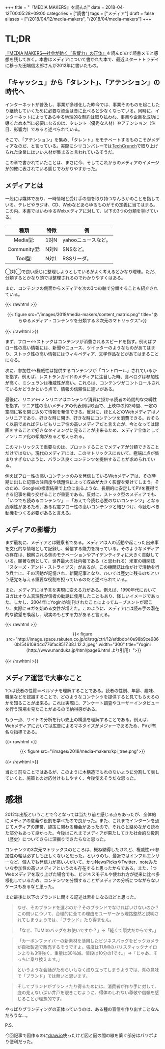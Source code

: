 +++
title = "『MEDIA MAKERS』を読んだ"
date = 2018-04-12T00:05:28+09:00
categories = ["読書"]
tags = ["メディア"]
draft = false
aliases = ["/2018/04/12/media-makers", "/2018/04/media-makers"]
+++

# TL;DR
[『MEDIA MAKERS―社会が動く「影響力」の正体』](https://goo.gl/ctVnyV)を読んだので読書メモと感想を残しておく。本書はメディアについて書かれた本で、最近スタートトゥデイに移った田端信太郎さんが2012年に書いたもの。



## 「キャッシュ」から「タレント」、「アテンション」の時代へ

インターネットが普及し、事業が多様化した昨今では、事業そのものを起こしたり継続していくために必要な資金は昔に比べると少なくなっている。同時に、インターネットによってあらゆる地理的な制約は取り払われ、事業や企業を成功に導くため本当に必要になるのは、タレント（優秀な人材）やアテンション（注目、影響力）であると述べられている。

そこで、「アテンション」を集め、「タレント」をモチベートするものこそがメディアなのだ、と言っている。実際にシリコンバレーでは[TechCrunch](https://jp.techcrunch.com/)で取り上げられた企業にはいい人材が集まると言われているそうだ。

この章で書かれていたことは、まさに今、そしてこれからのメディアのイメージが的確に表されている感じでわかりやすかった。

## メディアとは

一般には媒体であり、一時情報と受け手の間を取り持つなんらかのことを指している。テレビやラジオ、CD、Webなどあらゆるものがその定義に当てはまる。この内、本書ではいわゆるWebメディアに対して、以下の3つの分類を挙げている。

|種類|特徴|例|
|:-:|---|---|
|Media型:| 1対N | yahooニュースなど。|
|Community型:| N対N | SNSなど。|
|Tool型:| N対1| RSSリーダ。|

◯対◯で良い感じに整理しようとしているがよく考えるとかなり曖昧。ただ、分類するとかなり頭では整理されるのでわかりやすくはある。

また、コンテンツの側面からメディアを次の3つの軸で分類することも紹介されている。

{{< rawhtml >}}
<center>
{{< figure src="/images/2018/media-makers/content_matrix.png" title="あらゆるメディア・コンテンツを分類する３次元のマトリックス">}}
</center>
<br>
{{< /rawhtml >}}

まず、フロー↔ストックはコンテンツが消費されるスピードを指す。例えばフロー性の高い情報には、新聞やニュース、ツイッターのようなものがあてはまり、ストック性の高い情報にはウィキペディア、文学作品などがあてはまることになる。

次に、参加性↔権威性は提供するコンテンツが「コントロール」されているかを指す。例えば、レストランガイドのメディアに注目した時、食べログは参加性が高く、ミシュランは権威性が高い。これらは、コンテンツがコントロールされているかどうかという点で、情報の信頼性に違いがある。

最後に、リニア↔ノンリニアはコンテンツ消費に掛かる読者の時間的な束縛性を指す。リニア性の高いメディアの代表例は映画で、上映中の約2時間、一定の空間に客を閉じ込めて情報を発信できる。反対に、ほとんどのWebメディアはノンリニアであり、好きな時に開き、好きな時にコンテンツを消費できる。おそらく以前であればテレビもリニア性の高いメディアだと言えたが、今となっては録画をすることで好きなタイミングに見ることが出来るため、メディア全体としてノンリニア化の傾向があると考えられる。

このマトリックスで重要なのは、プロットすることでメディアが分類できることだけではない。現代のメディアには、このマトリックスにおいて、極端に点が集まりすぎないように、バランス良くコンテンツを提供することが求められている。

例えばフロー性の高いコンテンツのみを発信しているWebメディアは、その時期に出した記事の注目度や話題性によって収益が大きく影響を受けてしまう。そのため、Googleの検索結果で上位に出るような、長期的に安定してPVを獲得できる記事を織り交ぜることが重要である。反対に、ストック型のメディアでも、「いつでも読めるコンテンツ」＝「あえて今読む必要のないコンテンツ」となる危険性があるため、ある程度フロー性の高いコンテンツと結びつけ、今読むべき動機をつくる必要があると言える。


## メディアの影響力

まず最初に、メディアとは観察者である。メディアは人の活動や起こった出来事を文化的な情報として記録し、発信する能力を持っている。そのようなメディアの存在は、観察される側のモチベーションやアイデンティティに大きく貢献している。顕著な例として、世界最大の社内報である（と思われる）米軍の機関誌「スターズ・アンド・ストライプス」があるが、この機関誌は命がけで活動を行う兵士に、その活動が記憶され、新聞記事となり、ひいては歴史に残るのだという感覚を与える重要な役割を担っているのだと述べられている。

また、メディアには予言を実現に変える力がある。例えば、1990年代においてヨガはオウム真理教が信者の勧誘に使用したこともあり、怪しいイメージであった。しかし、2004年にYoginiが創刊されたことによってムーブメントが起こり、実際にヨガを始める女性が増えた。このように、メディアには読み手の潜在的な欲望を喚起し、現実のもとする力があると言える。

{{< rawhtml >}}
<center>
{{< figure src="http://image.space.rakuten.co.jp/d/strg/ctrl/12/efdbdb40e98b9ce9860b154610944d776fac8517.38.1.12.2.jpeg" width="300" title="Yogini（http://www.manduka.jp/html/page6.html より引用）">}}
</center>
<br>
{{< /rawhtml >}}

## メディア運営で大事なこと

1つは読者の性質＝ペルソナを理解することである。読者の性別、年齢、趣味、職業などを認識することで、どのようなコンテンツを提供すると見てもらえるのかを知ることが出来る。これは実際に、アンケート調査やユーザーインタビューを行う現場を見たことがあるので納得感がある。

もう一点、サイトの分析を行い売上の構造を理解することである。例えば、Webメディアにおいては広告によるマネタイズがメジャーであるため、PVが有名な指標である。

{{< rawhtml >}}
<center>
{{< figure src="/images/2018/media-makers/kpi_tree.png">}}
</center>
<br>
{{< /rawhtml >}}

当たり前なことではあるが、このように木構造でもれのないように分割して表していくと、施策との対応付けもしやすく、今後使えそうだな思った。


# 感想

2012年出版ということで今となっては当たり前と感じる点もあったが、全体的にメディアの意義や役割を学べたので良かった。また、これまでインターンを通じてメディアの運営、施策に関わる機会があったので、それらと絡めながら読めた部分もあって良かった。今後はこれまでメディアが果たしてきた社会的な役割（歴史）についてさらに深掘りできたらなと思った。

コンテンツの3次元マトリックスのところは、概ね納得したけれど、権威性↔参加性の軸は必ずしも正しくないと思った。というのも、最近ではインフルエンサーなど、個人でも発信力が高い人がいて、かつNewsPicksやTwitter、noteみたいな参加性の高いメディアというのも存在すると思ったからである。また、1つWebメディアを取り上げた場合でも、ビジネスモデルや使われ方が従来に比べ多様化しているため、コンテンツを分類することがメディアの分析につながらないケースもあるなと思った。

また最後に以下のブランドに関する記述は素朴になるほどと思った。

> なぜ、そのブランドを選ぶのか？そのブランドでなければいけないのか？この問いについて、合理的に全ての理由をユーザーから理路整然と説明されてしまうようでは、「ブランド」たり得ません。

> 「なぜ、TUMIのバッグをお使いですか？」⇒「軽くて頑丈だからです。」

> 「カーボンファイバーの新素材を活用したビジネスバッグをビックカメラが自社製造で販売するそうですよ。強度はTUMIのバリスティックナイロンよりも3倍強く、重量は30％減。値段は10分の1です。」⇒「じゃあ、そっちに乗り換えます。」

> というような会話がためらいもなく成り立ってしまうようでは、真の意味で「ブランド」では無いと思います。

<!-- -->
> そしてブランドがブランドたり得るためには、消費者が作り手に対して、底の見えない深い井戸を覗きこむように、得体のしれない尊敬や信頼を感じることが理想的です。

やっぱりブランディングの正体っていうのは、ある種の盲信を作り出すことなんだろうな…。

P.S.

今回記事で図作るのに[draw.io](https://www.draw.io/)使ったけど図と図の間の線を繋ぐ部分はパワポより便利だった。






